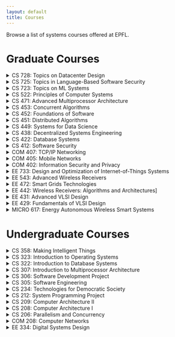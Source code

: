 ```yaml
---
layout: default
title: Courses
---
```


Browse a list of systems courses offered at EPFL.

# [](#header-1)Graduate Courses

<details>
    <summary> CS 728: Topics on Datacenter Design</summary>
    <ul class="offerings-list hide">
        <li>
            Next offering not confirmed at this time
        </li>
        <li>
            Last offered in <a href="https://parsa.epfl.ch/course-info/cs728/">Spring of 2020</a>
            (Babak Falsafi, Anne-Marie Kermarrec)
        </li>
    </ul>
</details>

<details>
    <summary> CS 725: Topics in Language-Based Software Security</summary>
                <ul class="offerings-list hide">
                  <li>
                    in <a
                      href="https://isa.epfl.ch/imoniteur_ISAP/!itffichecours.htm?ww_i_matiere=2438219383&ww_x_anneeAcad=2301874322&ww_i_section=2139068&ww_i_niveau=&ww_c_langue=en">Fall
                      of 2021</a>
                    (Mathias Payer)
                  </li>
                </ul>
</details>

<details>
    <summary> CS 723: Topics on ML Systems</summary>
                <ul class="offerings-list hide">
                  <li>
                    Next offering not confirmed at this time
                  </li>
                  <li>
                    Last offered in <a href="https://parsa.epfl.ch/course-info/cs728/">Fall of 2020</a>
                    (Babak Falsafi, Anne-Marie Kermarrec, Martin Jaggi)
                  </li>
                </ul>

</details>
<details>
    <summary> CS 522: Principles of Computer Systems</summary>
                <ul class="offerings-list hide">
                  <li>
                    in <a href="https://edu.epfl.ch/coursebook/en/principles-of-computer-systems-CS-522">Fall of
                      2021</a>
                    (Katerina Argyraki, George Candea)
                  </li>
                </ul>

</details>
<details>
    <summary> CS 471: Advanced Multiprocessor Architecture</summary>
                <ul class="offerings-list hide">
                  <li>
                    in <a href="https://edu.epfl.ch/coursebook/en/advanced-multiprocessor-architecture-CS-471">Fall of
                      2021</a>
                    (Babak Falsafi)
                  </li>
                </ul>
</details>
<details>
    <summary> CS 453: Concurrent Algorithms</summary>
                <ul class="offerings-list hide">
                  <li>
                    in <a href="https://edu.epfl.ch/coursebook/en/concurrent-algorithms-CS-453">Fall of 2021</a>
                    (Rachid Guerraoui)
                  </li>
                </ul>
</details>
<details>
    <summary> CS 452: Foundations of Software</summary>
                <ul class="offerings-list hide">
                  <li>
                    in <a href="https://edu.epfl.ch/coursebook/en/foundations-of-software-CS-452">Fall of 2021</a>
                    (Martin Odersky)
                  </li>
                </ul>
</details>
<details>
    <summary> CS 451: Distributed Algorithms</summary>
                <ul class="offerings-list hide">
                  <li>
                    in <a href="https://edu.epfl.ch/coursebook/en/distributed-algorithms-CS-451">Fall of 2021</a>
                    (Rachid Guerraoui)
                  </li>
                </ul>

</details>
<details>
    <summary> CS 449: Systems for Data Science</summary>
                <ul class="offerings-list hide">
                  <li>
                    in <a href="https://edu.epfl.ch/coursebook/en/systems-for-data-science-CS-449">Spring of 2022</a>
                    (Anne-Marie Kermarrec)
                  </li>
                </ul>
</details>
<details>
    <summary> CS 438: Decentralized Systems Engineering</summary>
                <ul class="offerings-list hide">
                  <li>
                    in <a
                      href="https://isa.epfl.ch/imoniteur_ISAP/!itffichecours.htm?ww_i_matiere=2217640907&ww_x_anneeAcad=2301874322&ww_i_section=84482813&ww_i_niveau=2936286&ww_c_langue=en">
                      Fall of 2021</a>
                    (Bryan Ford)
                  </li>
                </ul>
</details>
<details>
    <summary> CS 422: Database Systems</summary>
                <ul class="offerings-list hide">
                  <li>
                    in <a href="https://edu.epfl.ch/coursebook/en/database-systems-CS-422">Spring of 2022</a>
                    (Anastasia Ailamaki)
                  </li>
                </ul>
</details>
<details>
    <summary> CS 412: Software Security</summary>
                <ul class="offerings-list hide">
                  <li>
                    in <a
                      href="https://isa.epfl.ch/imoniteur_ISAP/!itffichecours.htm?ww_i_matiere=2473820019&ww_x_anneeAcad=2301874322&ww_i_section=249847&ww_i_niveau=6683147&ww_c_langue=en">Spring
                      of 2022</a>
                    (Mathias Payer)
                  </li>
                </ul>
</details>
<details>
    <summary> COM 407: TCP/IP Networking</summary>
               <ul class="offerings-list hide">
                  <li>
                    in <a
                      href="https://isa.epfl.ch/imoniteur_ISAP/!itffichecours.htm?ww_i_matiere=1771764&ww_x_anneeAcad=2301874322&ww_i_section=943936&ww_i_niveau=6683147&ww_c_langue=en">Fall
                      of 2021</a>
                    (Jean-Yves Le Boudec)
                  </li>
                </ul>
</details>
<details>
    <summary> COM 405: Mobile Networks</summary>
                <ul class="offerings-list hide">
                  <li>
                    in <a
                      href="https://isa.epfl.ch/imoniteur_ISAP/!itffichecours.htm?ww_i_matiere=1771338&ww_x_anneeAcad=2301874322&ww_i_section=84482813&ww_i_niveau=2936295&ww_c_langue=en">Spring
                      of 2022</a>
                    (Jean-Pierre Hubaux)
                  </li>
                </ul>
</details>
<details>
    <summary> COM 402: Information Security and Privacy</summary>
                <ul class="offerings-list hide">
                  <li>
                    in <a
                      href="https://isa.epfl.ch/imoniteur_ISAP/!itffichecours.htm?ww_i_matiere=2046274196&ww_x_anneeAcad=2301874322&ww_i_section=944590&ww_i_niveau=6683147&ww_c_langue=en">Fall
                      of 2021</a>
                    (Jean-Pierre Hubaux, Apostolos Pyrgelis)
                  </li>
                </ul>
</details>
<details>
    <summary> EE 733: Design and Optimization of Internet-of-Things Systems</summary>
                <ul class="offerings-list hide">
                  <li>
                    in <a
                      href="https://isa.epfl.ch/imoniteur_ISAP/!itffichecours.htm?ww_i_matiere=2403038342&ww_x_anneeacad=2301874322&ww_i_section=192994568&ww_i_niveau=&ww_c_langue=en">Fall
                      of 2022</a>
                    (Kamiar Aminian, David Atienza, Andreas Burg)
                  </li>
                </ul>
</details>
<details>
    <summary> EE 543: Advanced Wireless Receivers</summary>
                <ul class="offerings-list hide">
                  <li>
                    in <a
                      href="https://isa.epfl.ch/imoniteur_ISAP/!itffichecours.htm?ww_i_matiere=2218168600&ww_x_anneeAcad=2301874322&ww_i_section=84482813&ww_i_niveau=2936295&ww_c_langue=en">Spring
                      of 2022</a>
                    (Andreas Burg)
                  </li>
                </ul>
</details>

<details>
    <summary> EE 472: Smart Grids Technologies</summary>
    <ul>
        <li>
            in <a href="https://isa.epfl.ch/imoniteur_ISAP/!itffichecours.htm?ww_i_matiere=1669977111&ww_x_anneeAcad=2301874322&ww_i_section=84482813&ww_i_niveau=2936295&ww_c_langue=en"> Spring of 2022</a> 
            (Jean-Yves Le Boudec, Mario Paolone)
        </li>
    </ul>
</details>

<details>
    <summary> EE 442: Wireless Receivers: Algorithms and Architectures]</summary>
                <ul class="offerings-list hide">
                  <li>
                    in <a
                      href="https://isa.epfl.ch/imoniteur_ISAP/!itffichecours.htm?ww_i_matiere=1669977111&ww_x_anneeAcad=2301874322&ww_i_section=84482813&ww_i_niveau=2936295&ww_c_langue=en">Spring
                      of 2022</a>
                    (Jean-Yves Le Boudec, Mario Paolone)
                  </li>
                </ul>
</details>
<details>
    <summary> EE 431: Advanced VLSI Design</summary>
                <ul class="offerings-list hide">
                  <li>
                    in <a
                      href="https://isa.epfl.ch/imoniteur_ISAP/!itffichecours.htm?ww_i_matiere=1499348352&ww_x_anneeAcad=2301874322&ww_i_section=192994568&ww_i_niveau=&ww_c_langue=en">
                      Fall of 2021</a>
                    (Andreas Burg)
                  </li>
                </ul>
</details>
<details>
    <summary> EE 429: Fundamentals of VLSI Design</summary>
                <ul class="offerings-list hide">
                  <li>
                    in <a
                      href="https://isa.epfl.ch/imoniteur_ISAP/!itffichecours.htm?ww_i_matiere=1829078675&ww_x_anneeAcad=2301874322&ww_i_section=84482813&ww_i_niveau=2936295&ww_c_langue=en">
                      Spring of 2022</a>
                    (Andreas Burg)
                  </li>
                </ul>
</details>

<details>
    <summary> MICRO 617: Energy Autonomous Wireless Smart Systems</summary>
                <ul class="offerings-list hide">
                  <li>
                    in <a
                      href="https://isa.epfl.ch/imoniteur_ISAP/!itffichecours.htm?ww_i_matiere=1699512059&ww_x_anneeacad=2301874322&ww_i_section=192994568&ww_i_niveau=&ww_c_langue=en">
                      Spring of 2022</a>
                    (Andreas Burg, Catherine Dehollain, Franco Maloberti, Anja Skrivervik)
                  </li>
                </ul>
</details>

# [](##header-2)Undergraduate Courses

<details>
    <summary> CS 358: Making Intelligent Things </summary>
    <ul>
        <li>
            in <a href="https://isa.epfl.ch/imoniteur_ISAP/!itffichecours.htm?ww_i_matiere=2910557299&ww_x_anneeAcad=2301874322&ww_i_section=946228&ww_i_niveau=6683117&ww_c_langue=en">
                Spring of 2022</a> (Christoph Koch)
        </li>
    </ul>
</details>

<details>
    <summary> CS 323: Introduction to Operating Systems</summary>
    <ul>
        <li>
            in <a href="https://isa.epfl.ch/imoniteur_ISAP/!itffichecours.htm?ww_i_matiere=2046271680&ww_x_anneeAcad=2301874322&ww_i_section=249847&ww_i_niveau=6683117&ww_c_langue=en">
                    Fall of 2021</a> (Sanidhya Kashyap, Mathias Payer)
        </li>
    </ul>
</details>


<details>
    <summary> CS 322: Introduction to Database Systems</summary>
    <ul >
        <li>
            in <a href="https://edu.epfl.ch/coursebook/en/introduction-to-database-systems-CS-322">
            Spring of 2022</a>
            (Anastasia Ailamaki, Christoph Koch)
        </li>
    </ul>

</details>

<details>
    <summary> CS 307: Introduction to Multiprocessor Architecture</summary>
    <ul >
        <li>
            in <a href="https://edu.epfl.ch/coursebook/en/introduction-to-multiprocessor-architecture-CS-307">
                Fall of 2021</a>
            (Babak Falsafi)
        </li>
    </ul>
</details>

<details>
    <summary> CS 306: Software Development Project</summary>
    <ul >
        <li>
        in <a href="https://edu.epfl.ch/coursebook/en/software-development-project-CS-306">Spring of
            2022</a>
        (George Candea)
        </li>
    </ul>
</details>

<details>
    <summary> CS 305: Software Engineering</summary>
    <ul >
        <li>
        in <a href="https://edu.epfl.ch/coursebook/en/software-engineering-CS-305">Fall of 2021</a>
        (George Candea)
        </li>
    </ul>   
</details>

<details>
    <summary> CS 234: Technologies for Democratic Society</summary>
    <ul >
        <li>
            in <a
            href="https://isa.epfl.ch/imoniteur_ISAP/!itffichecours.htm?ww_i_matiere=2923479747&ww_x_anneeAcad=2301874322&ww_i_section=249847&ww_i_niveau=6683117&ww_c_langue=en">
            Fall of 2021</a>
            (Bryan Ford)
        </li>
    </ul>
</details>

<details>
    <summary> CS 212: System Programming Project</summary>
    <ul >
        <li>
        in <a href="https://edu.epfl.ch/coursebook/en/system-programming-project-CS-212">Spring of 2022</a>
        (Edouard Bugnion, Jean-Cédric Chappelier)
        </li>
    </ul>
</details>


<details>
    <summary> CS 209: Computer Architecture II</summary>
    <ul >
        <li>
        in <a href="https://edu.epfl.ch/coursebook/en/computer-architecture-ii-CS-209">Spring of 2022</a>
        (Paolo Ienne)
        </li>
    </ul>
</details>

<details>
    <summary> CS 208: Computer Architecture I</summary>
    <ul >
        <li>
        in <a href="https://edu.epfl.ch/coursebook/en/computer-architecture-i-CS-208">Fall of 2021</a>
        (Mirjana Stojilović)
        </li>
    </ul>
</details>

<details>
    <summary> CS 206: Parallelism and Concurrency</summary>
    <ul>
        <li>
            in <a
            href="https://isa.epfl.ch/imoniteur_ISAP/!itffichecours.htm?ww_i_matiere=1887880865&ww_x_anneeAcad=2301874322&ww_i_section=946228&ww_i_niveau=6683117&ww_c_langue=en">
            Spring of 2022</a>
            (Sanidhya Kashyap, Martin Odersky)
        </li>
    </ul>
</details>

<details>
    <summary> COM 208: Computer Networks</summary>
    <ul >
        <li>
            in <a
            href="https://isa.epfl.ch/imoniteur_ISAP/!itffichecours.htm?ww_i_matiere=1776067&ww_x_anneeAcad=2301874322&ww_i_section=249847&ww_i_niveau=6683117&ww_c_langue=en">
            Fall of 2021</a>
            (Katerina Argyraki)
        </li>
    </ul>
</details>

<details>
    <summary> EE 334: Digital Systems Design</summary>
    <ul >
        <li>
        in <a
        href="https://isa.epfl.ch/imoniteur_ISAP/!itffichecours.htm?ww_i_matiere=2720138657&ww_x_anneeAcad=2301874322&ww_i_section=943936&ww_i_niveau=6683147&ww_c_langue=en">
        Fall of 2021</a>
        (Andreas Burg)
        </li>
    </ul>
</details>
